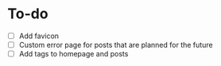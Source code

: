 # To-do

- [ ] Add favicon
- [ ] Custom error page for posts that are planned for the future
- [ ] Add tags to homepage and posts
